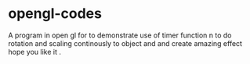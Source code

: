 # opengl-codes
A program in open gl for to demonstrate use of timer function n to do rotation and scaling continously to object and and create amazing effect hope you like it .
